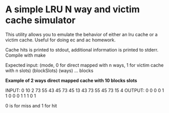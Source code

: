 # A simple LRU N way and victim cache simulator

This utility allows you to emulate the behavior of either an lru cache or a victim cache.
Useful for doing ec and ac homework.

Cache hits is printed to stdout, additional information is printed to stderr.
Compile with make

Expected input:
(mode, 0 for direct mapped with n ways, 1 for victim cache with n slots) (blockSlots) (ways) ... blocks

**Example of 2 ways direct mapped cache with 10 blocks slots**

INPUT:  0 10 2 73 55 43 45 73 45 13 43 73 55 45 73 15 4
OUTPUT: 0 0 0 0 1 1 0 0 0 1 1 1 0 1

0 is for miss and 1 for hit
